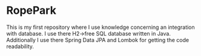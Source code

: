 # RopePark
This is my first repository where I use knowledge concerning an integration with database. I use there H2->free SQL database written in Java. Additionally I use there Spring Data JPA and Lombok for getting the code readability.
